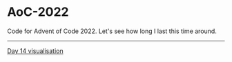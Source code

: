 # AoC-2022
Code for Advent of Code 2022. Let's see how long I last this time around.

---

[Day 14 visualisation](https://www.youtube.com/watch?v=XerVNOFyHeA)
